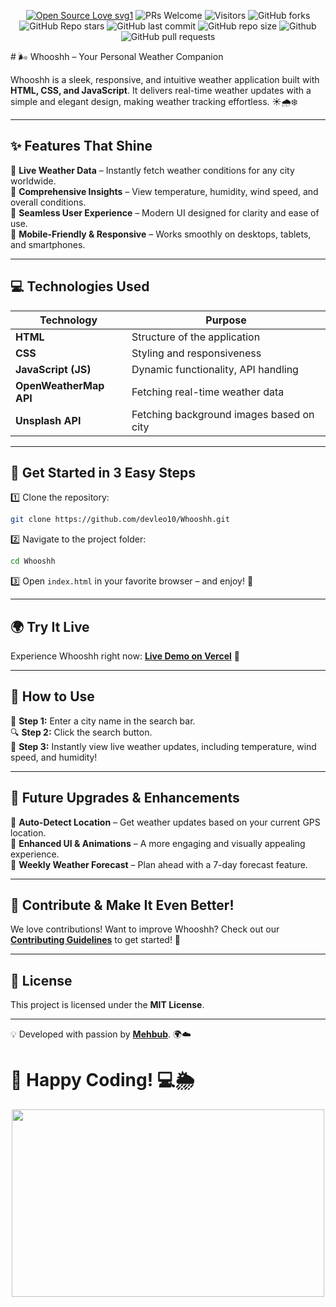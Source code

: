  <div align="center">
 <p>

[![Open Source Love svg1](https://badges.frapsoft.com/os/v1/open-source.svg?v=103)](https://github.com/devleo10/Whooshh/)
![PRs Welcome](https://img.shields.io/badge/PRs-welcome-brightgreen.svg?style=flat)
![Visitors](https://api.visitorbadge.io/api/visitors?path=devleo10%2FWhooshh%20&countColor=%23263759&style=flat)
![GitHub forks](https://img.shields.io/github/forks/devleo10/Whooshh)
![GitHub Repo stars](https://img.shields.io/github/stars/devleo10/Whooshh)
![GitHub last commit](https://img.shields.io/github/last-commit/devleo10/Whooshh)
![GitHub repo size](https://img.shields.io/github/repo-size/devleo10/Whooshh)
![Github](https://img.shields.io/github/license/devleo10/Whooshh)
![GitHub pull requests](https://img.shields.io/github/issues-pr/devleo10/Whooshh)

 </p>
 </div>
# 🌬️ Whooshh – Your Personal Weather Companion

Whooshh is a sleek, responsive, and intuitive weather application built with **HTML, CSS, and JavaScript**. It delivers real-time weather updates with a simple and elegant design, making weather tracking effortless. ☀️🌧️❄️

---

## ✨ Features That Shine

🔹 **Live Weather Data** – Instantly fetch weather conditions for any city worldwide.  
🔹 **Comprehensive Insights** – View temperature, humidity, wind speed, and overall conditions.  
🔹 **Seamless User Experience** – Modern UI designed for clarity and ease of use.  
🔹 **Mobile-Friendly & Responsive** – Works smoothly on desktops, tablets, and smartphones.  

---

## 💻 Technologies Used
| Technology   | Purpose                                      |
|--------------|---------------------------------------------|
| **HTML**     | Structure of the application               |
| **CSS**      | Styling and responsiveness                 |
| **JavaScript (JS)** | Dynamic functionality, API handling   |
| **OpenWeatherMap API** | Fetching real-time weather data   |
| **Unsplash API**     | Fetching background images based on city  |

---


## 🚀 Get Started in 3 Easy Steps

1️⃣ Clone the repository:
   ```bash
   git clone https://github.com/devleo10/Whooshh.git
   ```
2️⃣ Navigate to the project folder:
   ```bash
   cd Whooshh
   ```
3️⃣ Open `index.html` in your favorite browser – and enjoy! 🎉

---

## 🌍 Try It Live

Experience Whooshh right now: [**Live Demo on Vercel**](https://weather-app-leoakash.vercel.app/) 🚀

---

## 🎯 How to Use

📝 **Step 1:** Enter a city name in the search bar.  
🔍 **Step 2:** Click the search button.  
🌈 **Step 3:** Instantly view live weather updates, including temperature, wind speed, and humidity!  

---

## 🔮 Future Upgrades & Enhancements

🚀 **Auto-Detect Location** – Get weather updates based on your current GPS location.  
🌟 **Enhanced UI & Animations** – A more engaging and visually appealing experience.  
📅 **Weekly Weather Forecast** – Plan ahead with a 7-day forecast feature.  

---

## 🤝 Contribute & Make It Even Better!

We love contributions! Want to improve Whooshh? Check out our [**Contributing Guidelines**](CONTRIBUTING.md) to get started! 🚀

---

## 📜 License

This project is licensed under the **MIT License**.  

---

💡 Developed with passion by **[Mehbub](https://github.com/devleo10)**. 🌍☁️

# 🚀 Happy Coding! 💻🌦️
<p align="center">
  <img src="https://media3.giphy.com/media/v1.Y2lkPTc5MGI3NjExbGZ0cG1qczB0dzRma24yY3NhZWl4ZTVqM2hldTY2eW1hanJoaHVmMCZlcD12MV9pbnRlcm5hbF9naWZfYnlfaWQmY3Q9Zw/13GIgrGdslD9oQ/giphy.gif" 
  width="500" height="300">
</p>
